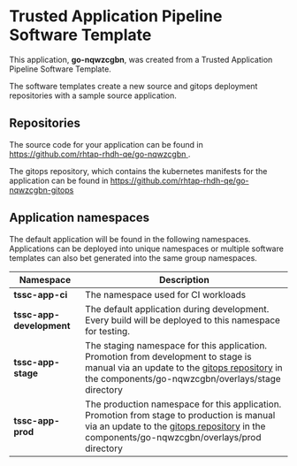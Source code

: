 # Trusted Application Pipeline Software Template

This application, **go-nqwzcgbn**, was created from a Trusted Application Pipeline Software Template.

The software templates create a new source and gitops deployment repositories with a sample source application. 

## Repositories

The source code for your application can be found in [https://github.com/rhtap-rhdh-qe/go-nqwzcgbn ](https://github.com/rhtap-rhdh-qe/go-nqwzcgbn ).
 
The gitops repository, which contains the kubernetes manifests for the application can be found in 
[https://github.com/rhtap-rhdh-qe/go-nqwzcgbn-gitops ](https://github.com/rhtap-rhdh-qe/go-nqwzcgbn-gitops ) 

## Application namespaces 

The default application will be found in the following namespaces. Applications can be deployed into unique namespaces or multiple software templates can also bet generated into the same group namespaces.  

|  Namespace   |  Description   |  
| -------- | -------- |
| **tssc-app-ci** | The namespace used for CI workloads |
| **tssc-app-development** | The default application during development. Every build will be deployed to this namespace for testing. |
| **tssc-app-stage** | The staging namespace for this application. Promotion from development to stage is manual via an update to the [gitops repository](https://github.com/rhtap-rhdh-qe/go-nqwzcgbn-gitops ) in the components/go-nqwzcgbn/overlays/stage directory |
| **tssc-app-prod** | The production namespace for this application. Promotion from stage to production is manual via an update to the [gitops repository](https://github.com/rhtap-rhdh-qe/go-nqwzcgbn-gitops ) in the components/go-nqwzcgbn/overlays/prod directory |